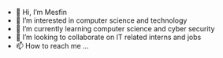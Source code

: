 - 👋 Hi, I’m Mesfin
- 👀 I’m interested in computer science and technology
- 🌱 I’m currently learning computer science and cyber security
- 💞️ I’m looking to collaborate on IT related interns and jobs
- 📫 How to reach me ...

<!---
mesfin-k/mesfin-k is a ✨ special ✨ repository because its `README.md` (this file) appears on your GitHub profile.
You can click the Preview link to take a look at your changes.
--->
